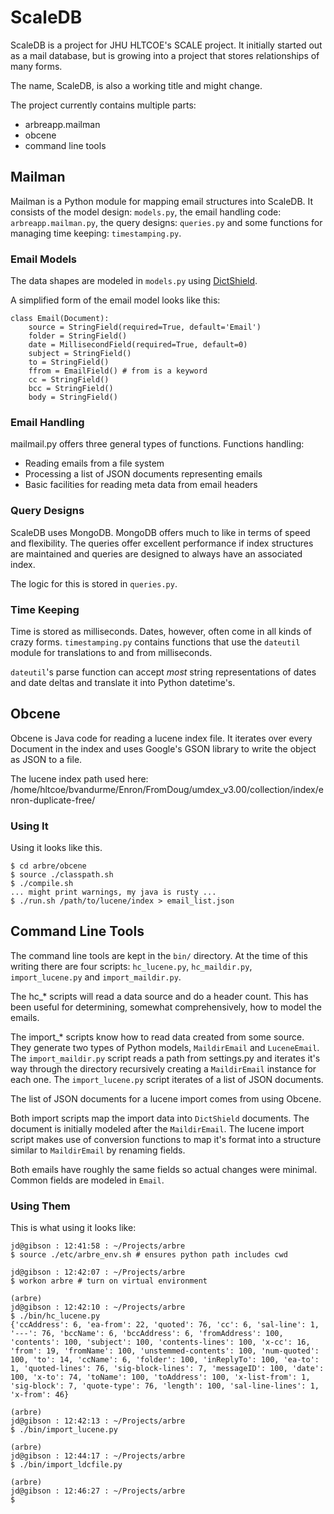 # ScaleDB

ScaleDB is a project for JHU HLTCOE's SCALE project. It initially started out as
a mail database, but is growing into a project that stores relationships of many 
forms. 

The name, ScaleDB, is also a working title and might change.

The project currently contains multiple parts:

* arbreapp.mailman
* obcene
* command line tools


## Mailman

Mailman is a Python module for mapping email structures into ScaleDB. It 
consists of the model design: `models.py`, the email handling code: 
`arbreapp.mailman.py`, the query designs: `queries.py` and some functions for managing
time keeping: `timestamping.py`.

### Email Models

The data shapes are modeled in `models.py` using
[DictShield](https://github.com/j2labs/dictshield).

A simplified form of the email model looks like this:

    class Email(Document):
        source = StringField(required=True, default='Email')
        folder = StringField()
        date = MillisecondField(required=True, default=0)
        subject = StringField()
        to = StringField()
        ffrom = EmailField() # from is a keyword
        cc = StringField()
        bcc = StringField()
        body = StringField()

### Email Handling

mailmail.py offers three general types of functions. Functions handling:

* Reading emails from a file system
* Processing a list of JSON documents representing emails
* Basic facilities for reading meta data from email headers

### Query Designs

ScaleDB uses MongoDB. MongoDB offers much to like in terms of speed and 
flexibility. The queries offer excellent performance if index structures are
maintained and queries are designed to always have an associated index.

The logic for this is stored in `queries.py`.

### Time Keeping

Time is stored as milliseconds. Dates, however, often come in all kinds of 
crazy forms. `timestamping.py` contains functions that use the `dateutil` module
for translations to and from milliseconds.

`dateutil`'s parse function can accept *most* string representations of dates
and date deltas and translate it into Python datetime's. 


## Obcene

Obcene is Java code for reading a lucene index file. It iterates over every 
Document in the index and uses Google's GSON library to write the object as JSON
to a file.

The lucene index path used here: 
/home/hltcoe/bvandurme/Enron/FromDoug/umdex_v3.00/collection/index/enron-duplicate-free/

### Using It

Using it looks like this.

    $ cd arbre/obcene
    $ source ./classpath.sh
    $ ./compile.sh 
    ... might print warnings, my java is rusty ...
    $ ./run.sh /path/to/lucene/index > email_list.json


## Command Line Tools

The command line tools are kept in the `bin/` directory. At the time of this 
writing there are four scripts: `hc_lucene.py`, `hc_maildir.py`, 
`import_lucene.py` and `import_maildir.py`. 

The hc_* scripts will read a data source and do a header count. This has been 
useful for determining, somewhat comprehensively, how to model the emails.

The import_* scripts know how to read data created from some source. They 
generate two types of Python models, `MaildirEmail` and `LuceneEmail`. The 
`import_maildir.py` script reads a path from settings.py and iterates it's way
through the directory recursively creating a `MaildirEmail` instance for each 
one. The `import_lucene.py` script iterates of a list of JSON documents.

The list of JSON documents for a lucene import comes from using Obcene.

Both import scripts map the import data into `DictShield` documents. The 
document is initially modeled after the `MaildirEmail`. The lucene import script
makes use of conversion functions to map it's format into a structure similar to 
`MaildirEmail` by renaming fields. 

Both emails have roughly the same fields so actual changes were minimal. Common
fields are modeled in `Email`.

### Using Them

This is what using it looks like:

    jd@gibson : 12:41:58 : ~/Projects/arbre
    $ source ./etc/arbre_env.sh # ensures python path includes cwd
    
    jd@gibson : 12:42:07 : ~/Projects/arbre
    $ workon arbre # turn on virtual environment
    
    (arbre)
    jd@gibson : 12:42:10 : ~/Projects/arbre
    $ ./bin/hc_lucene.py 
    {'ccAddress': 6, 'ea-from': 22, 'quoted': 76, 'cc': 6, 'sal-line': 1, '---': 76, 'bccName': 6, 'bccAddress': 6, 'fromAddress': 100, 'contents': 100, 'subject': 100, 'contents-lines': 100, 'x-cc': 16, 'from': 19, 'fromName': 100, 'unstemmed-contents': 100, 'num-quoted': 100, 'to': 14, 'ccName': 6, 'folder': 100, 'inReplyTo': 100, 'ea-to': 1, 'quoted-lines': 76, 'sig-block-lines': 7, 'messageID': 100, 'date': 100, 'x-to': 74, 'toName': 100, 'toAddress': 100, 'x-list-from': 1, 'sig-block': 7, 'quote-type': 76, 'length': 100, 'sal-line-lines': 1, 'x-from': 46}
    
    (arbre)
    jd@gibson : 12:42:13 : ~/Projects/arbre
    $ ./bin/import_lucene.py 
    
    (arbre)
    jd@gibson : 12:44:17 : ~/Projects/arbre
    $ ./bin/import_ldcfile.py

    (arbre)
    jd@gibson : 12:46:27 : ~/Projects/arbre
    $
